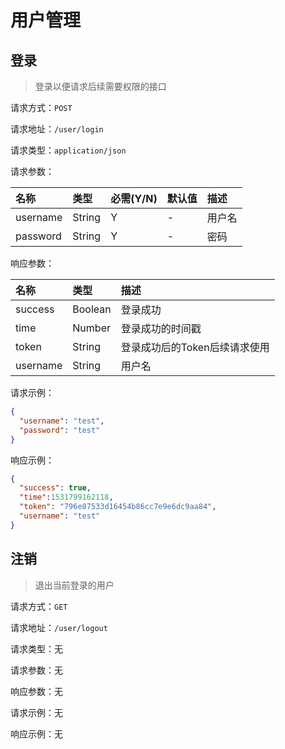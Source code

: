 # 用户管理

## 登录

> 登录以便请求后续需要权限的接口

请求方式：`POST`

请求地址：`/user/login`

请求类型：`application/json`

请求参数：

| 名称       | 类型     | 必需(Y/N) | 默认值  | 描述   |
| :------- | :----- | :------ | ---- | :--- |
| username | String | Y       | -    | 用户名  |
| password | String | Y       | -    | 密码   |

响应参数：

| 名称       | 类型      | 描述                |
| :------- | :------ | :---------------- |
| success  | Boolean | 登录成功              |
| time     | Number  | 登录成功的时间戳          |
| token    | String  | 登录成功后的Token后续请求使用 |
| username | String  | 用户名               |

请求示例：

```json
{
  "username": "test",
  "password": "test"
}
```

响应示例：

```json
{
  "success": true,
  "time":1531799162118,
  "token": "796e87533d16454b86cc7e9e6dc9aa84",
  "username": "test"
}
```

## 注销

> 退出当前登录的用户

请求方式：`GET`

请求地址：`/user/logout`

请求类型：无

请求参数：无

响应参数：无

请求示例：无

响应示例：无
